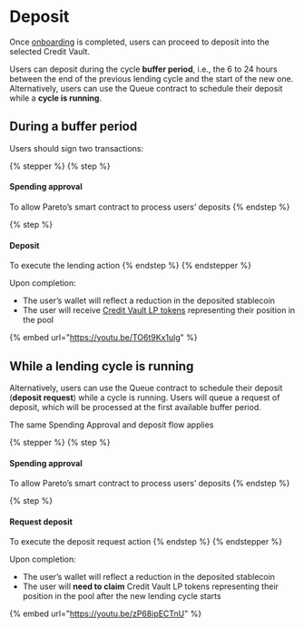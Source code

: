 # Deposit

Once [onboarding](onboarding.md) is completed, users can proceed to deposit into the selected Credit Vault.&#x20;

Users can deposit during the cycle **buffer period**, i.e., the 6 to 24 hours between the end of the previous lending cycle and the start of the new one. Alternatively, users can use the Queue contract to schedule their deposit while a **cycle is running**.

## During a buffer period

Users should sign two transactions:

{% stepper %}
{% step %}
#### Spending approval

To allow Pareto’s smart contract to process users’ deposits
{% endstep %}

{% step %}
#### Deposit

To execute the lending action
{% endstep %}
{% endstepper %}

Upon completion:

* The user’s wallet will reflect a reduction in the deposited stablecoin
* The user will receive [Credit Vault LP tokens](../../../../developers/addresses/product.md) representing their position in the pool

{% embed url="https://youtu.be/TO6t9Kx1ulg" %}

## While a lending cycle is running

Alternatively, users can use the Queue contract to schedule their deposit (**deposit request**) while a cycle is running. Users will queue a request of deposit, which will be processed at the first available buffer period.&#x20;

The same Spending Approval and deposit flow applies

{% stepper %}
{% step %}
#### Spending approval

To allow Pareto’s smart contract to process users’ deposits
{% endstep %}

{% step %}
#### Request deposit

To execute the deposit request action
{% endstep %}
{% endstepper %}

Upon completion:

* The user’s wallet will reflect a reduction in the deposited stablecoin
* The user will **need to claim** Credit Vault LP tokens representing their position in the pool after the new lending cycle starts

{% embed url="https://youtu.be/zP68ipECTnU" %}
